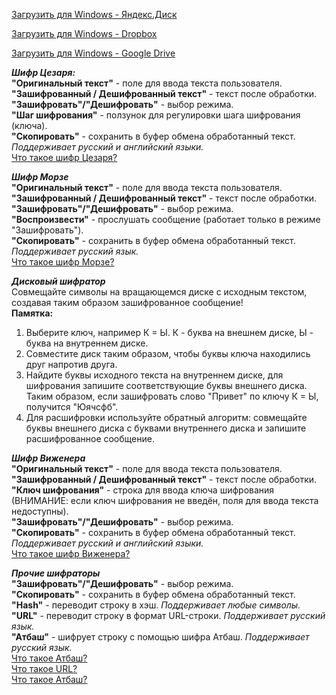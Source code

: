 <a href="https://getfile.dokpub.com/yandex/get/https://disk.yandex.ru/d/4_RtO7RRCTisxQ">Загрузить для Windows - Яндекс.Диск</a><br>

<a href="https://www.dropbox.com/scl/fi/w49wx54nce3gxv0r05all/.zip?rlkey=3pjbpcbih347cow6snpb1cavp&dl=1">Загрузить для Windows - Dropbox<a><br>

<a href="https://drive.google.com/uc?export=download&confirm=no_antivirus&id=12XNJ7sENBgL2_Xl0LENTi_YwKX44P9UH">Загрузить для Windows - Google Drive</a><br>

<strong><i>Шифр Цезаря:</i></strong><br>
<strong>"Оригинальный текст"</strong> - поле для ввода текста пользователя.<br>
<strong>"Зашифрованный / Дешифрованный текст"</strong> - текст после обработки.<br>
<strong>"Зашифровать"/"Дешифровать"</strong> - выбор режима.<br>
<strong>"Шаг шифрования"</strong> - ползунок для регулировки шага шифрования (ключа).<br>
<strong>"Скопировать"</strong> - сохранить в буфер обмена обработанный текст.<br>
<i>Поддерживает русский и английский языки.</i><br>
<a href="https://ru.wikipedia.org/wiki/%D0%A8%D0%B8%D1%84%D1%80_%D0%A6%D0%B5%D0%B7%D0%B0%D1%80%D1%8F">Что такое шифр Цезаря?</a><br>

<strong><i>Шифр Морзе</i></strong><br>
<strong>"Оригинальный текст"</strong> - поле для ввода текста пользователя.<br>
<strong>"Зашифрованный / Дешифрованный текст"</strong> - текст после обработки.<br>
<strong>"Зашифровать"/"Дешифровать"</strong> - выбор режима.<br>
<strong>"Воспроизвести"</strong> - прослушать сообщение (работает только в режиме "Зашифровать").<br>
<strong>"Скопировать"</strong> - сохранить в буфер обмена обработанный текст.<br>
<i>Поддерживает русский язык.</i><br>
<a href="https://ru.wikipedia.org/wiki/%D0%90%D0%B7%D0%B1%D1%83%D0%BA%D0%B0_%D0%9C%D0%BE%D1%80%D0%B7%D0%B5">Что такое шифр Морзе?</a><br>

<strong><i>Дисковый шифратор</i></strong><br>
Совмещайте символы на вращающемся диске с исходным текстом, создавая таким образом зашифрованное сообщение!<br>
<strong>Памятка:</strong><br>
1) Выберите ключ, например К = Ы. К - буква на внешнем диске, Ы - буква на внутреннем диске.<br>
2) Совместите диск таким образом, чтобы буквы ключа находились друг напротив друга.<br>
3) Найдите буквы исходного текста на внутреннем диске, для шифрования запишите соответствующие буквы внешнего диска. Таким образом, если зашифровать слово "Привет" по ключу К = Ы, получится "Юячсфб".<br>
4) Для расшифровки используйте обратный алгоритм: совмещайте буквы внешнего диска с буквами внутреннего диска и запишите расшифрованное сообщение.<br>

<strong><i>Шифр Виженера</i></strong><br>
<strong>"Оригинальный текст"</strong> - поле для ввода текста пользователя.
<strong>"Зашифрованный / Дешифрованный текст"</strong> - текст после обработки.<br>
<strong>"Ключ шифрования"</strong> - строка для ввода ключа шифрования (ВНИМАНИЕ: если ключ шифрования не введён, поля для ввода текста недоступны).<br>
<strong>"Зашифровать"/"Дешифровать"</strong> - выбор режима.<br>
<strong>"Скопировать"</strong> - сохранить в буфер обмена обработанный текст. <i>Поддерживает русский и английский языки.</i><br>
<a href="https://ru.wikipedia.org/wiki/%D0%A8%D0%B8%D1%84%D1%80_%D0%92%D0%B8%D0%B6%D0%B5%D0%BD%D0%B5%D1%80%D0%B0">Что такое шифр Виженера?</a><br>

<strong><i>Прочие шифраторы</i></strong><br>
<strong>"Зашифровать"/"Дешифровать"</strong> - выбор режима.<br>
<strong>"Скопировать"</strong> - сохранить в буфер обмена обработанный текст.<br>
<strong>"Hash"</strong> - переводит строку в хэш. <i>Поддерживает любые символы.</i><br>
<strong>"URL"</strong> - переводит строку в формат URL-строки. <i>Поддерживает русский язык.</i><br>
<strong>"Атбаш"</strong> - шифрует строку с помощью шифра Атбаш. <i>Поддерживает русский язык.</i><br>
<a href="https://ru.wikipedia.org/wiki/%D0%90%D1%82%D0%B1%D0%B0%D1%88">Что такое Атбаш?</a><br>
<a href="https://ru.wikipedia.org/wiki/URL">Что такое URL?</a><br>
<a href="https://ru.wikipedia.org/wiki/URL">Что такое Атбаш?</a><br>
